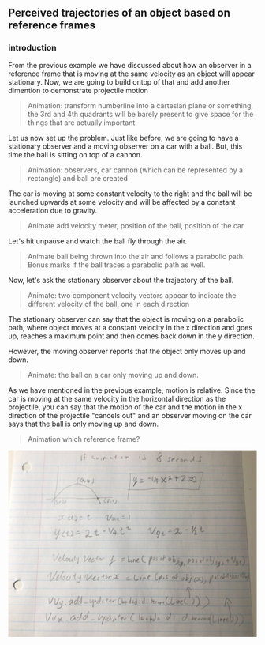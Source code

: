 ## Perceived trajectories of an object based on reference frames

### introduction

From the previous example we have discussed about how an observer in a reference frame that is moving at the same velocity as an object will appear stationary. Now, we are going to build ontop of that and add another dimention to demonstrate projectile motion

> Animation: transform numberline into a cartesian plane or something, the 3rd and 4th quadrants will be barely present to give space for the things that are actually important

Let us now set up the problem. Just like before, we are going to have a stationary observer and a moving observer on a car with a ball. But, this time the ball is sitting on top of a cannon. 

> Animation: observers, car cannon (which can be represented by a rectangle) and ball are created

The car is moving at some constant velocity to the right and the ball will be launched upwards at some velocity and will be affected by a constant acceleration due to gravity. 

>  Animate add velocity meter, position of the ball, position of the car 

Let's hit unpause and watch the ball fly through the air.

>  Animate ball being thrown into the air and follows a parabolic path. Bonus marks if the ball traces a parabolic path as well.

Now, let's ask the stationary observer about the trajectory of the ball. 

> Animate: two component velocity vectors appear to indicate the different velocity of the ball, one in each direction

The stationary observer can say that the object is moving on a parabolic path, where object moves at a constant velocity in the x direction and goes up, reaches a maximum point and then comes back down in the y direction.

However, the moving observer reports that the object only moves up and down. 

> Animate: the ball on a car only moving up and down.

As we have mentioned in the previous example, motion is relative. Since the car is moving at the same velocity in the horizontal direction as the projectile, you can say that the motion of the car and the motion in the x direction of the  projectile "cancels out" and an observer moving on the car says that the ball is only moving up and down.

> Animation which reference frame?



![orientation and position](./../assets/notes/projectile-motion-calculations.jpg)

